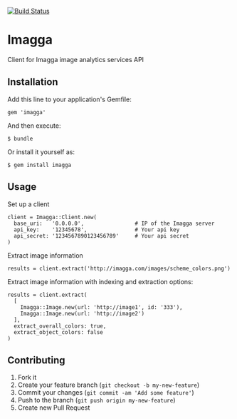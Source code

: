 [![Build Status](https://travis-ci.org/martkaru/imagga.png?branch=master)](https://travis-ci.org/martkaru/imagga)

# Imagga

Client for Imagga image analytics services API

## Installation

Add this line to your application's Gemfile:

    gem 'imagga'

And then execute:

    $ bundle

Or install it yourself as:

    $ gem install imagga

## Usage

Set up a client

    client = Imagga::Client.new(
      base_uri:   '0.0.0.0',                # IP of the Imagga server
      api_key:    '12345678',               # Your api key
      api_secret: '1234567890123456789'     # Your api secret
    )

Extract image information

    results = client.extract('http://imagga.com/images/scheme_colors.png')

Extract image information with indexing and extraction options:

    results = client.extract(
      [
        Imagga::Image.new(url: 'http://image1', id: '333'),
        Imagga::Image.new(url: 'http://image2')
      ],
      extract_overall_colors: true,
      extract_object_colors: false
    )


## Contributing

1. Fork it
2. Create your feature branch (`git checkout -b my-new-feature`)
3. Commit your changes (`git commit -am 'Add some feature'`)
4. Push to the branch (`git push origin my-new-feature`)
5. Create new Pull Request
